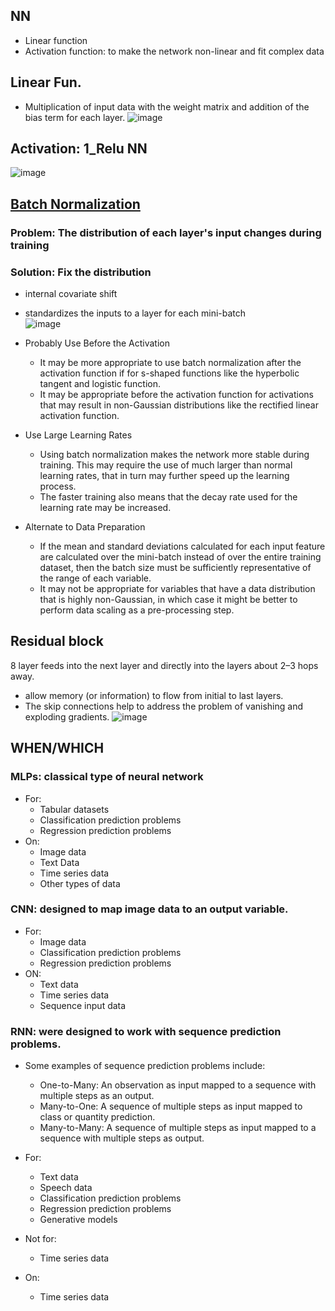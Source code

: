 ## NN
* Linear function
* Activation function: to make the network non-linear and fit complex data

## Linear Fun.
* Multiplication of input data with the weight matrix and addition of the bias term for each layer.
![image](https://user-images.githubusercontent.com/46463022/144874276-bf7d66f9-58de-489e-bcd4-398c9c53183a.png)

## Activation: 1_Relu NN
![image](https://user-images.githubusercontent.com/46463022/144874444-85fc50f5-3b26-4f19-8e60-efaf8a736084.png)

## [Batch Normalization](https://www.youtube.com/watch?v=sdXfAY_VD58)
### Problem: The distribution of each layer's input changes during training
### Solution: Fix the distribution
*  internal covariate shift
*  standardizes the inputs to a layer for each mini-batch  
![image](https://user-images.githubusercontent.com/46463022/144901870-56f293e1-778c-4e29-849c-0a4704f870e2.png)

* Probably Use Before the Activation
  * It may be more appropriate to use batch normalization after the activation function if for s-shaped functions like the hyperbolic tangent and logistic function.
  * It may be appropriate before the activation function for activations that may result in non-Gaussian distributions like the rectified linear activation function.

* Use Large Learning Rates
  * Using batch normalization makes the network more stable during training. This may require the use of much larger than normal learning rates, that in turn may further speed up the learning process.
  * The faster training also means that the decay rate used for the learning rate may be increased.

* Alternate to Data Preparation
  * If the mean and standard deviations calculated for each input feature are calculated over the mini-batch instead of over the entire training dataset, then the batch size must be sufficiently representative of the range of each variable.
  * It may not be appropriate for variables that have a data distribution that is highly non-Gaussian, in which case it might be better to perform data scaling as a pre-processing step.

## Residual block
8 layer feeds into the next layer and directly into the layers about 2–3 hops away. 
*  allow memory (or information) to flow from initial to last layers.
*  The skip connections help to address the problem of vanishing and exploding gradients.
![image](https://user-images.githubusercontent.com/46463022/144903171-bc1d67a2-a5c1-44f2-bfc7-e2ab23b42aaa.png)

## WHEN/WHICH

### MLPs: classical type of neural network
* For:
  * Tabular datasets
  * Classification prediction problems
  * Regression prediction problems
* On:
  * Image data
  * Text Data
  * Time series data
  * Other types of data

### CNN: designed to map image data to an output variable.
* For:
  * Image data
  * Classification prediction problems
  * Regression prediction problems
* ON:
  * Text data
  * Time series data
  * Sequence input data
### RNN: were designed to work with sequence prediction problems.

* Some examples of sequence prediction problems include:  
  * One-to-Many: An observation as input mapped to a sequence with multiple steps as an output.
  * Many-to-One: A sequence of multiple steps as input mapped to class or quantity prediction.
  * Many-to-Many: A sequence of multiple steps as input mapped to a sequence with multiple steps as output.


* For:
  * Text data
  * Speech data
  * Classification prediction problems
  * Regression prediction problems
  * Generative models
* Not for:
  * Time series data
* On:
  * Time series data


